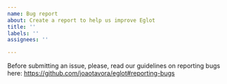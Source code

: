 ```yaml
---
name: Bug report
about: Create a report to help us improve Eglot
title: ''
labels: ''
assignees: ''

---
```


Before submitting an issue, please, read our guidelines
on reporting bugs here:
https://github.com/joaotavora/eglot#reporting-bugs
